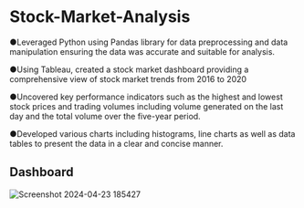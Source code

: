# Stock-Market-Analysis

●Leveraged Python using Pandas library for data preprocessing and data manipulation ensuring the data was accurate and suitable for analysis.

●Using Tableau, created a stock market dashboard providing a comprehensive view of stock market trends from 2016 to 2020

●Uncovered key performance indicators such as the highest and lowest stock prices and trading volumes including volume generated on the last day and the total volume over the five-year period.

●Developed various charts including histograms, line charts as well as data tables to present the data in a clear and concise manner.

## Dashboard

![Screenshot 2024-04-23 185427](https://github.com/Icigo/stock-market-analysis/assets/97022380/eb6b3db1-321b-41d7-ad78-6686c5991e4e)
